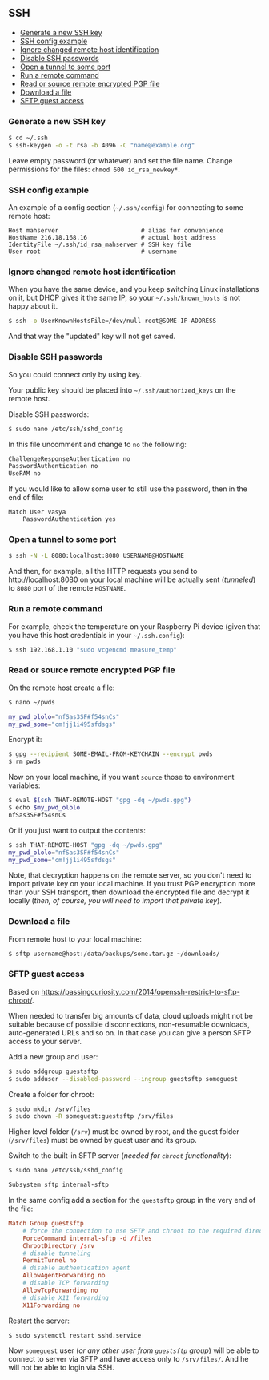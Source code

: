 ## SSH

<!-- MarkdownTOC -->

- [Generate a new SSH key](#generate-a-new-ssh-key)
- [SSH config example](#ssh-config-example)
- [Ignore changed remote host identification](#ignore-changed-remote-host-identification)
- [Disable SSH passwords](#disable-ssh-passwords)
- [Open a tunnel to some port](#open-a-tunnel-to-some-port)
- [Run a remote command](#run-a-remote-command)
- [Read or source remote encrypted PGP file](#read-or-source-remote-encrypted-pgp-file)
- [Download a file](#download-a-file)
- [SFTP guest access](#sftp-guest-access)

<!-- /MarkdownTOC -->

### Generate a new SSH key

``` sh
$ cd ~/.ssh
$ ssh-keygen -o -t rsa -b 4096 -C "name@example.org"
```

Leave empty password (or whatever) and set the file name. Change permissions for the files: `chmod 600 id_rsa_newkey*`.

### SSH config example

An example of a config section (`~/.ssh/config`) for connecting to some remote host:

``` config
Host mahserver                       # alias for convenience
HostName 216.18.168.16               # actual host address
IdentityFile ~/.ssh/id_rsa_mahserver # SSH key file
User root                            # username
```

### Ignore changed remote host identification

When you have the same device, and you keep switching Linux installations on it, but DHCP gives it the same IP, so your `~/.ssh/known_hosts` is not happy about it.

``` sh
$ ssh -o UserKnownHostsFile=/dev/null root@SOME-IP-ADDRESS
```

And that way the "updated" key will not get saved.

### Disable SSH passwords

So you could connect only by using key.

Your public key should be placed into `~/.ssh/authorized_keys` on the remote host.

Disable SSH passwords:

``` sh
$ sudo nano /etc/ssh/sshd_config
```

In this file uncomment and change to `no` the following:

``` sh
ChallengeResponseAuthentication no
PasswordAuthentication no
UsePAM no
```

If you would like to allow some user to still use the password, then in the end of file:

``` config
Match User vasya
    PasswordAuthentication yes
```

### Open a tunnel to some port

``` sh
$ ssh -N -L 8080:localhost:8080 USERNAME@HOSTNAME
```

And then, for example, all the HTTP requests you send to http://localhost:8080 on your local machine will be actually sent (*tunneled*) to `8080` port of the remote `HOSTNAME`.

### Run a remote command

For example, check the temperature on your Raspberry Pi device (given that you have this host credentials in your `~/.ssh.config`):

``` sh
$ ssh 192.168.1.10 "sudo vcgencmd measure_temp"
```

### Read or source remote encrypted PGP file

On the remote host create a file:

``` sh
$ nano ~/pwds

my_pwd_ololo="nfSas3SF#f54snCs"
my_pwd_some="cm!jj1i495sfdsgs"
```

Encrypt it:

``` sh
$ gpg --recipient SOME-EMAIL-FROM-KEYCHAIN --encrypt pwds
$ rm pwds
```

Now on your local machine, if you want `source` those to environment variables:

``` sh
$ eval $(ssh THAT-REMOTE-HOST "gpg -dq ~/pwds.gpg")
$ echo $my_pwd_ololo
nfSas3SF#f54snCs
```

Or if you just want to output the contents:

``` sh
$ ssh THAT-REMOTE-HOST "gpg -dq ~/pwds.gpg"
my_pwd_ololo="nfSas3SF#f54snCs"
my_pwd_some="cm!jj1i495sfdsgs"
```

Note, that decryption happens on the remote server, so you don't need to import private key on your local machine. If you trust PGP encryption more than your SSH transport, then download the encrypted file and decrypt it locally (*then, of course, you will need to import that private key*).

### Download a file

From remote host to your local machine:

``` sh
$ sftp username@host:/data/backups/some.tar.gz ~/downloads/
```

### SFTP guest access

Based on <https://passingcuriosity.com/2014/openssh-restrict-to-sftp-chroot/>.

When needed to transfer big amounts of data, cloud uploads might not be suitable because of possible disconnections, non-resumable downloads, auto-generated URLs and so on. In that case you can give a person SFTP access to your server.

Add a new group and user:

``` sh
$ sudo addgroup guestsftp
$ sudo adduser --disabled-password --ingroup guestsftp someguest
```

Create a folder for chroot:

``` sh
$ sudo mkdir /srv/files
$ sudo chown -R someguest:guestsftp /srv/files
```

Higher level folder (`/srv`) must be owned by root, and the guest folder (`/srv/files`) must be owned by guest user and its group.

Switch to the built-in SFTP server (*needed for `chroot` functionality*):

``` sh
$ sudo nano /etc/ssh/sshd_config

Subsystem sftp internal-sftp
```

In the same config add a section for the `guestsftp` group in the very end of the file:

``` conf
Match Group guestsftp
    # force the connection to use SFTP and chroot to the required directory
    ForceCommand internal-sftp -d /files
    ChrootDirectory /srv
    # disable tunneling
    PermitTunnel no
    # disable authentication agent
    AllowAgentForwarding no
    # disable TCP forwarding
    AllowTcpForwarding no
    # disable X11 forwarding
    X11Forwarding no
```

Restart the server:

``` sh
$ sudo systemctl restart sshd.service
```

Now `someguest` user (*or any other user from `guestsftp` group*) will be able to connect to server via SFTP and have access only to `/srv/files/`. And he will not be able to login via SSH.
